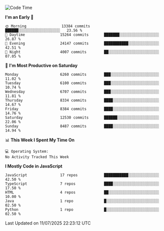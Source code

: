 <!--START_SECTION:waka-->
![Code Time](http://img.shields.io/badge/Code%20Time-3%2C498%20hrs%2059%20mins-blue)

**I'm an Early 🐤** 

```text
🌞 Morning                13384 commits       ██████░░░░░░░░░░░░░░░░░░░   23.56 % 
🌆 Daytime                15264 commits       ███████░░░░░░░░░░░░░░░░░░   26.87 % 
🌃 Evening                24147 commits       ███████████░░░░░░░░░░░░░░   42.51 % 
🌙 Night                  4007 commits        ██░░░░░░░░░░░░░░░░░░░░░░░   07.05 % 
```
📅 **I'm Most Productive on Saturday** 

```text
Monday                   6260 commits        ███░░░░░░░░░░░░░░░░░░░░░░   11.02 % 
Tuesday                  6100 commits        ███░░░░░░░░░░░░░░░░░░░░░░   10.74 % 
Wednesday                6707 commits        ███░░░░░░░░░░░░░░░░░░░░░░   11.81 % 
Thursday                 8334 commits        ████░░░░░░░░░░░░░░░░░░░░░   14.67 % 
Friday                   8384 commits        ████░░░░░░░░░░░░░░░░░░░░░   14.76 % 
Saturday                 12530 commits       ██████░░░░░░░░░░░░░░░░░░░   22.06 % 
Sunday                   8487 commits        ████░░░░░░░░░░░░░░░░░░░░░   14.94 % 
```


📊 **This Week I Spent My Time On** 

```text
💻 Operating System: 
No Activity Tracked This Week
```

**I Mostly Code in JavaScript** 

```text
JavaScript               17 repos            ███████████░░░░░░░░░░░░░░   42.50 % 
TypeScript               7 repos             ████░░░░░░░░░░░░░░░░░░░░░   17.50 % 
HTML                     4 repos             ██░░░░░░░░░░░░░░░░░░░░░░░   10.00 % 
Java                     1 repo              █░░░░░░░░░░░░░░░░░░░░░░░░   02.50 % 
Python                   1 repo              █░░░░░░░░░░░░░░░░░░░░░░░░   02.50 % 
```




 Last Updated on 11/07/2025 22:23:12 UTC
<!--END_SECTION:waka-->

<!--
**likaiqiang/likaiqiang** is a ✨ _special_ ✨ repository because its `README.md` (this file) appears on your GitHub profile.

Here are some ideas to get you started:

- 🔭 I’m currently working on ...
- 🌱 I’m currently learning ...
- 👯 I’m looking to collaborate on ...
- 🤔 I’m looking for help with ...
- 💬 Ask me about ...
- 📫 How to reach me: ...
- 😄 Pronouns: ...
- ⚡ Fun fact: ...
-->
